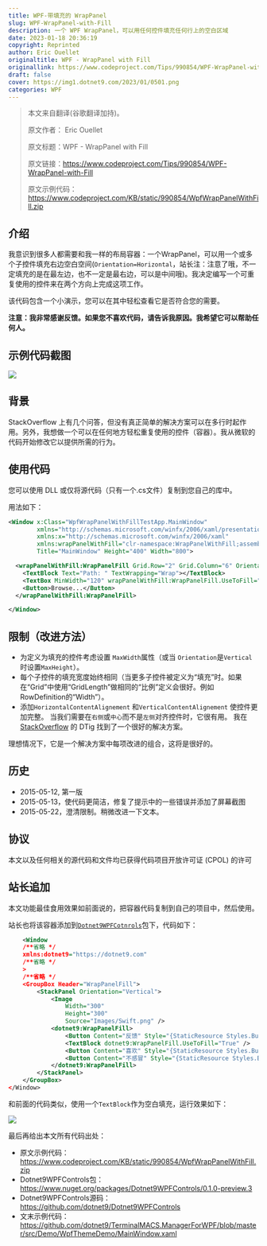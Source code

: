 ```yaml
---
title: WPF-带填充的 WrapPanel
slug: WPF-WrapPanel-with-Fill
description: 一个 WPF WrapPanel，可以用任何控件填充任何行上的空白区域
date: 2023-01-18 20:36:19
copyright: Reprinted
author: Eric Ouellet
originaltitle: WPF - WrapPanel with Fill
originallink: https://www.codeproject.com/Tips/990854/WPF-WrapPanel-with-Fill
draft: false
cover: https://img1.dotnet9.com/2023/01/0501.png
categories: WPF
---
```


> 本文来自翻译(谷歌翻译加持)。
>
> 原文作者： Eric Ouellet
>
> 原文标题：WPF - WrapPanel with Fill
>
> 原文链接：https://www.codeproject.com/Tips/990854/WPF-WrapPanel-with-Fill
>
> 原文示例代码：https://www.codeproject.com/KB/static/990854/WpfWrapPanelWithFill.zip

## 介绍

我意识到很多人都需要和我一样的布局容器：一个WrapPanel，可以用一个或多个子控件填充右边空白空间(`Orientation=Horizontal`，站长注：注意了哦，不一定填充的是在最左边，也不一定是最右边，可以是中间哦)。我决定编写一个可重复使用的控件来在两个方向上完成这项工作。

该代码包含一个小演示，您可以在其中轻松查看它是否符合您的需要。

**注意：我非常感谢反馈。如果您不喜欢代码，请告诉我原因。我希望它可以帮助任何人。**

## 示例代码截图

![](https://img1.dotnet9.com/2023/01/0501.png)

## 背景

StackOverflow 上有几个问答，但没有真正简单的解决方案可以在多行时起作用。另外，我想做一个可以在任何地方轻松重复使用的控件（容器）。我从微软的代码开始修改它以提供所需的行为。

## 使用代码

您可以使用 DLL 或仅将源代码（只有一个.cs文件）复制到您自己的库中。

用法如下：

```xml
<Window x:Class="WpfWrapPanelWithFillTestApp.MainWindow"
        xmlns="http://schemas.microsoft.com/winfx/2006/xaml/presentation"
        xmlns:x="http://schemas.microsoft.com/winfx/2006/xaml"
        xmlns:wrapPanelWithFill="clr-namespace:WrapPanelWithFill;assembly=WrapPanelWithFill"
        Title="MainWindow" Height="400" Width="800">

  <wrapPanelWithFill:WrapPanelFill Grid.Row="2" Grid.Column="6" Orientation="Vertical">
    <TextBlock Text="Path: " TextWrapping="Wrap"></TextBlock>
    <TextBox MinWidth="120" wrapPanelWithFill:WrapPanelFill.UseToFill="True">*</TextBox>
    <Button>Browse...</Button>
  </wrapPanelWithFill:WrapPanelFill>

</Window>
```

## 限制（改进方法）

- 为定义为填充的控件考虑设置 `MaxWidth`属性（或当 `Orientation`是`Vertical`时设置`MaxHeight`）。
- 每个子控件的填充宽度始终相同（当更多子控件被定义为“填充”时。如果在“Grid”中使用“GridLength”做相同的“比例”定义会很好。例如 RowDefinition的“Width”）。
- 添加`HorizontalContentAlignement` 和`VerticalContentAlignement` 使控件更加完整。 当我们需要在`右侧`或`中心`而不是`左侧`对齐控件时，它很有用。 我在 [StackOverflow](http://stackoverflow.com/questions/806777/wpf-how-can-i-center-all-items-in-a-wrappanel) 的 DTig 找到了一个很好的解决方案。

理想情况下，它是一个解决方案中每项改进的组合，这将是很好的。

## 历史

- 2015-05-12, 第一版
- 2015-05-13，使代码更简洁，修复了提示中的一些错误并添加了屏幕截图
- 2015-05-22，澄清限制。稍微改进一下文本。

## 协议

本文以及任何相关的源代码和文件均已获得代码项目开放许可证 (CPOL) 的许可

## 站长追加

本文功能最佳食用效果如前面说的，把容器代码复制到自己的项目中，然后使用。

站长也将该容器添加到[`Dotnet9WPFCotnrols`](https://www.nuget.org/packages/Dotnet9WPFControls/0.1.0-preview.3)包下，代码如下：

```xml
    <Window
    /**省略 */
    xmlns:dotnet9="https://dotnet9.com"
    /**省略 */
    >
    /**省略 */
    <GroupBox Header="WrapPanelFill">
        <StackPanel Orientation="Vertical">
            <Image
                Width="300"
                Height="300"
                Source="Images/Swift.png" />
            <dotnet9:WrapPanelFill>
                <Button Content="反馈" Style="{StaticResource Styles.ButtonDemo}" />
                <TextBlock dotnet9:WrapPanelFill.UseToFill="True" />
                <Button Content="喜欢" Style="{StaticResource Styles.ButtonDemo}" />
                <Button Content="不感冒" Style="{StaticResource Styles.ButtonDemo}" />
            </dotnet9:WrapPanelFill>
        </StackPanel>
    </GroupBox>
</Window>
```

和前面的代码类似，使用一个`TextBlock`作为空白填充，运行效果如下：

![](https://img1.dotnet9.com/2023/01/0502.gif)

最后再给出本文所有代码出处：

- 原文示例代码：https://www.codeproject.com/KB/static/990854/WpfWrapPanelWithFill.zip
- Dotnet9WPFControls包：https://www.nuget.org/packages/Dotnet9WPFControls/0.1.0-preview.3
- Dotnet9WPFControls源码：https://github.com/dotnet9/Dotnet9WPFControls
- 文末示例代码：https://github.com/dotnet9/TerminalMACS.ManagerForWPF/blob/master/src/Demo/WpfThemeDemo/MainWindow.xaml